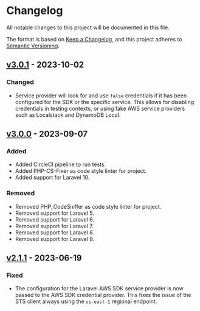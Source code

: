 # Changelog

All notable changes to this project will be documented in this file.

The format is based on [Keep a Changelog](https://keepachangelog.com/en/1.0.0/),
and this project adheres to [Semantic Versioning](https://semver.org/spec/v2.0.0.html).

## [v3.0.1] - 2023-10-02

### Changed

- Service provider will look for and use `false` credentials if it has been configured for the SDK or the specific
  service. This allows for disabling credentials in testing contexts, or using fake AWS service providers such as
  Localstack and DynamoDB Local.

## [v3.0.0] - 2023-09-07

### Added

- Added CircleCI pipeline to run tests.
- Added PHP-CS-Fixer as code style linter for project.
- Added support for Laravel 10.

### Removed

- Removed PHP_CodeSniffer as code style linter for project.
- Removed support for Laravel 5.
- Removed support for Laravel 6.
- Removed support for Laravel 7.
- Removed support for Laravel 8.
- Removed support for Laravel 9.

## [v2.1.1] - 2023-06-19

### Fixed

- The configuration for the Laravel AWS SDK service provider is now passed to the AWS SDK credential provider. This
  fixes the issue of the STS client always using the `us-east-1` regional endpoint.

[v3.0.1]: https://github.com/HealthEngineAU/laravel-easy-aws/compare/v3.0.0...v3.0.1
[v3.0.0]: https://github.com/HealthEngineAU/laravel-easy-aws/compare/v2.1.1...v3.0.0
[v2.1.1]: https://github.com/HealthEngineAU/laravel-easy-aws/compare/v2.1.0...v2.1.1
